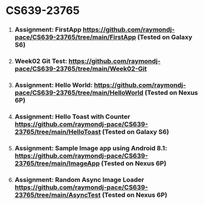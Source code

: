 # CS639-23765

1. ### Assignment: FirstApp https://github.com/raymondj-pace/CS639-23765/tree/main/FirstApp (Tested on Galaxy S6)

2. ### Week02 Git Test: https://github.com/raymondj-pace/CS639-23765/tree/main/Week02-Git

3. ### Assignment: Hello World: https://github.com/raymondj-pace/CS639-23765/tree/main/HelloWorld (Tested on Nexus 6P)

4. ### Assignment: Hello Toast with Counter https://github.com/raymondj-pace/CS639-23765/tree/main/HelloToast (Tested on Galaxy S6)

5. ### Assignment: Sample Image app using Android 8.1: https://github.com/raymondj-pace/CS639-23765/tree/main/ImageApp (Tested on Nexus 6P)

6. ### Assignment: Random Async Image Loader https://github.com/raymondj-pace/CS639-23765/tree/main/AsyncTest (Tested on Nexus 6P)
